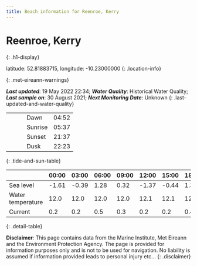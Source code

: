 ```yaml
---
title: Beach information for Reenroe, Kerry
---
```

# Reenroe, Kerry 
{: .h1-display}

latitude: 52.81883715, longitude: -10.23000000
{: .location-info}


{: .met-eireann-warnings}

___Last updated___: 19 May 2022 22:34; ___Water Quality___: Historical Water Quality;
___Last sample on___: 30 August 2021; ___Next Monitoring Date___: Unknown
{: .last-updated-and-water-quality}

|   |   |   |   |   |
|---|---|---|---|---|
|   |   |   | Dawn  | 04:52 |
|   |   |   | Sunrise  | 05:37 |
|   |   |   | Sunset  | 21:37 |
|   |   |   | Dusk  | 22:23 |
{: .tide-and-sun-table}

<div></div>

| | 00:00 | 03:00 | 06:00 | 09:00 | 12:00 | 15:00 | 18:00 | 21:00 |
|---|---|---|---|---|---|---|---|---|
| Sea level | -1.61 | -0.39 | 1.28 | 0.32| -1.37 | -0.44 | 1.3 | 0.62 |
| Water temperature | 12.0 | 12.0 | 12.0 | 12.0 | 12.1 | 12.1 | 12.1 | 12.1 |
| Current | 0.2 | 0.2 | 0.5 | 0.3 | 0.2| 0.2 | 0.4 | 0.3 |
{: .detail-table}

__Disclaimer__: This page contains data from the Marine Institute,
Met Eireann and the Environment Protection Agency. The page is provided for
information purposes only and is not to be used for navigation. No liability
is assumed if information provided leads to personal injury etc...
{: .disclaimer}